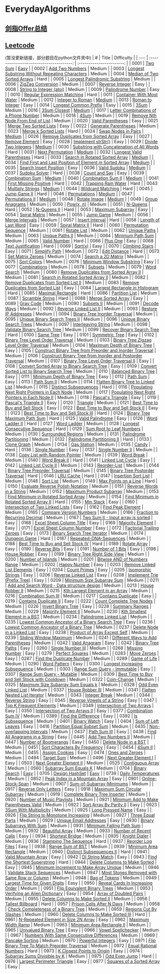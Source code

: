 # EverydayAlgorithms

## [剑指Offer总结](https://github.com/wufans/EverydayAlgorithms/tree/master/Java/Offer)

## [Leetcode](https://leetcode.com/)
(暂没更新链接，部分题目在python文件夹中)
|  #   |                  Title                   |        Difficulty         |
| :--: | :--------------------------------------: | :-----------------------: |
| 0001 | [Two Sum](https://leetcode.com/problems/two-sum/) | [Easy](./2018/1twosum.py) |
| 0002 | [Add Two Numbers](https://leetcode.com/problems/add-two-numbers/) |          Medium           |
| 0003 | [Longest Substring Without Repeating Characters](https://leetcode.com/problems/longest-substring-without-repeating-characters/) |          Medium           |
| 0004 | [Median of Two Sorted Arrays](https://leetcode.com/problems/median-of-two-sorted-arrays/) |           Hard            |
| 0005 | [Longest Palindromic Substring](https://leetcode.com/problems/longest-palindromic-substring/) |          Medium           |
| 0006 | [ZigZag Conversion](https://leetcode.com/problems/zigzag-conversion/) |          Medium           |
| 0007 | [Reverse Integer](https://leetcode.com/problems/reverse-integer/) |           Easy            |
| 0008 | [String to Integer (atoi)](https://leetcode.com/problems/string-to-integer-atoi/) |          Medium           |
| 0009 | [Palindrome Number](https://leetcode.com/problems/palindrome-number/) |           Easy            |
| 0010 | [Regular Expression Matching](https://leetcode.com/problems/regular-expression-matching) |           Hard            |
| 0011 | [Container With Most Water](https://leetcode.com/problems/queue-reconstruction-by-height/) |          Medium           |
| 0012 | [Integer to Roman](https://leetcode.com/problems/integer-to-roman) |         [Medium](./Java/leetcode/Solution12.java)           |
| 0013 | [Roman to Integer](https://leetcode.com/problems/roman-to-integer/) |           Easy            |
| 0014 | [Longest Common Prefix](https://leetcode.com/problems/longest-common-prefix/) |           Easy            |
| 0015 | [3Sum](https://leetcode.com/problems/3sum/) |          Medium           |
| 0016 | [3Sum Closest](https://leetcode.com/problems/3Sum-Closest/) |          [Medium](./Java/leetcode/Solution22.java)           |
| 0017 | [Letter Combinations of a Phone Number](https://leetcode.com/problems/letter-combinations-of-a-phone-number/) |          Medium           |
| 0018 | [4Sum](https://leetcode.com/problems/4sum/) |          Medium           |
| 0019 | [Remove Nth Node From End of List](https://leetcode.com/problems/remove-nth-node-from-end-of-list/) |          Medium           |
| 0020 | [Valid Parentheses](https://leetcode.com/problems/valid-parentheses/) |           Easy            |
| 0021 | [Merge Two Sorted Lists](https://leetcode.com/problems/merge-two-sorted-lists/) |           Easy            |
| 0022 | [Generate Parentheses](https://leetcode.com/problems/generate-parentheses/) |          Medium           |
| 0023 | [Merge k Sorted Lists](https://leetcode.com/problems/merge-k-sorted-lists/) |           Hard            |
| 0024 | [Swap Nodes in Pairs](https://leetcode.com/problems/swap-nodes-in-pairs/) |          [Medium](./Java/leetcode/Solution24.java)           |
| 0026 | [Remove Duplicates from Sorted Array](https://leetcode.com/problems/remove-duplicates-from-sorted-array/) |           Easy            |
| 0027 | [Remove Element](https://leetcode.com/problems/remove-element/) |           Easy            |
| 0028 | [Implement strStr()](https://leetcode.com/problems/implement-strstr/) |           Easy            |
| 0029 | [Divide Two Integers](https://leetcode.com/problems/divide-two-integers/) |          [Medium](./Java/leetcode/Solution29.java)           |
| 0030 | [Substring with Concatenation of All Words](https://leetcode.com/problems/substring-with-concatenation-of-all-words/) |           Hard            |
| 0031 | [Next Permutation](https://leetcode.com/problems/next-permutation/) |          [Medium](./Java/leetcode/Solution31.java)           |
| 0032 | [Longest Valid Parentheses](https://leetcode.com/problems/longest-valid-parentheses/) |           Hard            |
| 0033 | [Search in Rotated Sorted Array](https://leetcode.com/problems/search-in-rotated-sorted-array/) |          [Medium](./Java/leetcode/Solution33)           |
| 0034 | [Find First and Last Position of Element in Sorted Array](https://leetcode.com/problems/find-first-and-last-position-of-element-in-sorted-array/) |          [Medium](./Java/leetcode/Solution34.java)           |
| 0035 | [Search Insert Position](https://leetcode.com/problems/search-insert-position/) |           Easy            |
| 0036 | [Valid Sudoku](https://leetcode.com/problems/valid-sudoku/) |          [Medium](./Java/leetcode/Solution36.java)           |
| 0037 | [Sudoku Solver](https://leetcode.com/problems/sudoku-solver/) |           Hard            |
| 0038 | [Count and Say](https://leetcode.com/problems/count-and-say/) |           Easy            |
| 0039 | [Combination Sum](https://leetcode.com/problems/combination-sum/) |          [Medium](./Java/leetcode/Solution39.java)           |
| 0040 | [Combination Sum II](https://leetcode.com/problems/combination-sum-ii/) |          [Medium](./Java/leetcode/Solution40.java)           |
| 0041 | [First Missing Positive](https://leetcode.com/problems/first-missing-positive/) |           Hard            |
| 0042 | [Trapping Rain Water](https://leetcode.com/problems/trapping-rain-water/) |           Hard            |
| 0043 | [Multiply Strings](https://leetcode.com/problems/multiply-strings/) |          [Medium](./Java/leetcode/Solution43.java)           |
| 0044 | [Wildcard Matching](https://leetcode.com/problems/wildcard-matching/) |           Hard            |
| 0045 | [Jump Game II](https://leetcode.com/problems/jump-game-ii/) |           Hard            |
| 0046 | [Permutations](https://leetcode.com/problems/permutations/) |          [Medium](./Java/leetcode/Solution46.java)           |
| 0047 | [Permutations II](https://leetcode.com/problems/permutations-ii/) |          [Medium](./Java/leetcode/Solution47.java)           |
| 0048 | [Rotate Image](https://leetcode.com/problems/rotate-image/) |          [Medium](./Java/leetcode/Solution48.java)           |
| 0049 | [Group Anagrams](https://leetcode.com/problems/group-anagrams/) |          Medium           |
| 0050 | [Pow(x, n)](https://leetcode.com/problems/powx-n/) |          Medium           |
| 0051 | [N-Queens](https://leetcode.com/problems/n-queens/) |           Hard            |
| 0052 | [N-Queens II](https://leetcode.com/problems/n-queens-ii/) |           Hard            |
| 0053 | [Maximum Subarray](https://leetcode.com/problems/maximum-subarray/) |           Easy            |
| 0054 | [Spiral Matrix](https://leetcode.com/problems/spiral-matrix/) |          Medium           |
| 0055 | [Jump Game](https://leetcode.com/problems/jump-game/) |          Medium           |
| 0056 | [Merge Intervals](https://leetcode.com/problems/merge-intervals/) |          Medium           |
| 0057 | [Insert Interval](https://leetcode.com/problems/insert-interval/) |           Hard            |
| 0058 | [Length of Last Word](https://leetcode.com/problems/length-of-last-word/) |           Easy            |
| 0059 | [Spiral Matrix II](https://leetcode.com/problem/spiral-matrix-ii/) |           Hard            |
| 0060 | [Permutation Sequence](https://leetcode.com/problems/permutation-sequence/) |          Medium           |
| 0061 | [Rotate List](https://leetcode.com/problems/rotate-list/) |          Medium           |
| 0062 | [Unique Paths](https://leetcode.com/problems/unique-paths/) |          Medium           |
| 0063 | [Unique Paths II](https://leetcode.com/problems/unique-paths-ii/) |          Medium           |
| 0064 | [Minimum Path Sum](https://leetcode.com/problems/minimum-path-sum/) |          Medium           |
| 0065 | [Valid Number](https://leetcode.com/problems/valid-number/) |           Hard            |
| 0066 | [Plus One](https://leetcode.com/problems/plus-one/) |           Easy            |
| 0068 | [Text Justification](https://leetcode.com/problems/text-justification/) |           Hard            |
| 0069 | [Sqrt(x)](https://leetcode.com/problems/sqrtx/) |           Easy            |
| 0070 | [Climbing Stairs](https://leetcode.com/problems/climbing-stairs/) |           Easy            |
| 0071 | [Simplify Path](https://leetcode.com/problems/simplify-path/) |          Medium           |
| 0072 | [Edit Distance](https://leetcode.com/problems/edit-distance/) |           Hard            |
| 0073 | [Set Matrix Zeroes](https://leetcode.com/problems/set-matrix-zeroes/) |          Medium           |
| 0074 | [Search a 2D Matrix](https://leetcode.com/problems/search-a-2d-matrix/) |          Medium           |
| 0075 | [Sort Colors](https://leetcode.com/problems/sort-colors/) |          Medium           |
| 0076 | [Minimum Window Substring](https://leetcode.com/problems/minimum-window-substring/) |           Easy            |
| 0077 | [Combinations](https://leetcode.com/problems/combinations/) |          Medium           |
| 0078 | [Subsets](https://leetcode.com/problems/subsets/) |          Medium           |
| 0079 | [Word Search](https://leetcode.com/problems/word-search/) |          Medium           |
| 0080 | [Remove Duplicates from Sorted Array II](https://leetcode.com/problems/remove-duplicates-from-sorted-array-ii/) |          Medium           |
| 0081 | [Search in Rotated Sorted Array II](https://leetcode.com/problems/search-in-rotated-sorted-array-ii/) |          Medium           |
| 0082 | [Remove Duplicates from Sorted List II](https://leetcode.com/problems/remove-duplicates-from-sorted-list-ii/) |          Medium           |
| 0083 | [Remove Duplicates from Sorted List](https://leetcode.com/problems/remove-duplicates-from-sorted-list/) |           Easy            |
| 0084 | [Largest Rectangle in Histogram](https://leetcode.com/problems/largest-rectangle-in-histogram/) |           Hard            |
| 0085 | [Maximal Rectangle](https://leetcode.com/problems/maximal-rectangle/) |           Hard            |
| 0086 | [Partition List](https://leetcode.com/problems/partition-list/) |          Medium           |
| 0087 | [Scramble String](https://leetcode.com/problems/scramble-string/) |           Hard            |
| 0088 | [Merge Sorted Array](https://leetcode.com/problems/merge-sorted-array/) |           Easy            |
| 0089 | [Gray Code](https://leetcode.com/problems/gray-code/) |          Medium           |
| 0090 | [Subsets II](https://leetcode.com/problems/subsets-ii/) |          Medium           |
| 0091 | [Decode Ways](https://leetcode.com/problems/decode-ways/) |          Medium           |
| 0092 | [Reverse Linked List II](https://leetcode.com/problems/reverse-linked-list-ii/) |          Medium           |
| 0093 | [Restore IP Addresses](https://leetcode.com/problems/restore-ip-addresses/) |          Medium           |
| 0094 | [Binary Tree Inorder Traversal](https://leetcode.com/problems/binary-tree-inorder-traversal/) |          Medium           |
| 0095 | [Unique Binary Search Trees II](https://leetcode.com/problems/unique-binary-search-trees-ii/) |          Medium           |
| 0096 | [Unique Binary Search Trees](https://leetcode.com/problems/unique-binary-search-trees/) |          Medium           |
| 0097 | [Interleaving String](https://leetcode.com/problems/interleaving-string/) |          Medium           |
| 0098 | [Validate Binary Search Tree](https://leetcode.com/problems/validate-binary-search-tree/) |          Medium           |
| 0099 | [Recover Binary Search Tree](https://leetcode.com/problems/recover-binary-search-tree/) |           Hard            |
| 0100 | [Same Tree](https://leetcode.com/problems/same-tree/) |           Easy            |
| 0101 | [Symmetric Tree](https://leetcode.com/problems/symmetric-tree/) |           Easy            |
| 0102 | [Binary Tree Level Order Traversal](https://leetcode.com/problems/binary-tree-level-order-traversal/) |          Medium           |
| 0103 | [Binary Tree Zigzag Level Order Traversal](https://leetcode.com/problems/binary-tree-zigzag-level-order-traversal/) |          Medium           |
| 0104 | [Maximum Depth of Binary Tree](https://leetcode.com/problems/maximum-depth-of-binary-tree/) |           Easy            |
| 0105 | [Construct Binary Tree from Preorder and Inorder Traversal](https://leetcode.com/problems/construct-binary-tree-from-preorder-and-inorder-traversal/) |          Medium           |
| 0106 | [Construct Binary Tree from Inorder and Postorder Traversal](https://leetcode.com/problems/construct-binary-tree-from-inorder-and-postorder-traversal/) |          Medium           |
| 0107 | [Binary Tree Level Order Traversal II](https://leetcode.com/problems/binary-tree-level-order-traversal-ii/) |           Easy            |
| 0108 | [Convert Sorted Array to Binary Search Tree](https://leetcode.com/problems/convert-sorted-array-to-binary-search-tree/) |           Easy            |
| 0109 | [Convert Sorted List to Binary Search Tree](https://leetcode.com/problems/convert-sorted-list-to-binary-search-tree/) |          Medium           |
| 0110 | [Balanced Binary Tree](https://leetcode.com/problems/balanced-binary-tree/) |           Easy            |
| 0111 | [Minimum Depth of Binary Tree](https://leetcode.com/problems/minimum-depth-of-binary-tree/) |           Easy            |
| 0112 | [Path Sum](https://leetcode.com/problems/path-sum/) |           Easy            |
| 0113 | [Path Sum II](https://leetcode.com/problems/path-sum-ii/) |          Medium           |
| 0114 | [Flatten Binary Tree to Linked List](https://leetcode.com/problems/flatten-binary-tree-to-linked-list/) |          Medium           |
| 0115 | [Distinct Subsequences](https://leetcode.com/problems/distinct-subsequences/) |           Hard            |
| 0116 | [Populating Next Right Pointers in Each Node](https://leetcode.com/problems/populating-next-right-pointers-in-each-node/) |          Medium           |
| 0117 | [Populating Next Right Pointers in Each Node II](https://leetcode.com/problems/populating-next-right-pointers-in-each-node-ii/) |          Medium           |
| 0118 | [Pascal's Triangle](https://leetcode.com/problems/pascals-triangle/) |           Easy            |
| 0119 | [Pascal's Triangle II](https://leetcode.com/problems/pascals-triangle-ii/) |           Easy            |
| 0120 | [Triangle](https://leetcode.com/problems/triangle/) |          Medium           |
| 0121 | [Best Time to Buy and Sell Stock](https://leetcode.com/problems/best-time-to-buy-and-sell-stock/) |           Easy            |
| 0122 | [Best Time to Buy and Sell Stock II](https://leetcode.com/problems/best-time-to-buy-and-sell-stock-ii/) |           Easy            |
| 0123 | [Best Time to Buy and Sell Stock III](https://leetcode.com/problems/best-time-to-buy-and-sell-stock-iii/) |           Hard            |
| 0124 | [Binary Tree Maximum Path Sum](https://leetcode.com/problems/binary-tree-maximum-path-sum/) |           Hard            |
| 0125 | [Valid Palindrome](https://leetcode.com/problems/valid-palindrome/) |           Easy            |
| 0126 | [Word Ladder II](https://leetcode.com/problems/word-ladder-ii/) |           Hard            |
| 0127 | [Word Ladder](https://leetcode.com/problems/word-ladder/) |          Medium           |
| 0128 | [Longest Consecutive Sequence](https://leetcode.com/problems/longest-consecutive-sequence/) |           Hard            |
| 0129 | [Sum Root to Leaf Numbers](https://leetcode.com/problems/sum-root-to-leaf-numbers/) |          Medium           |
| 0130 | [Surrounded Regions](https://leetcode.com/problems/surrounded-regions/) |          Medium           |
| 0131 | [Palindrome Partitioning](https://leetcode.com/problems/palindrome-partitioning/) |          Medium           |
| 0132 | [Palindrome Partitioning II](https://leetcode.com/problems/palindrome-partitioning-ii/) |           Hard            |
| 0133 | [Clone Graph](https://leetcode.com/problems/clone-graph/) |          Medium           |
| 0134 | [Gas Station](https://leetcode.com/problems/gas-station/) |          Medium           |
| 0135 | [Candy](https://leetcode.com/problems/gas-station/) |           Hard            |
| 0136 | [Single Number](https://leetcode.com/problems/single-number/) |           Easy            |
| 0137 | [Single Number II](https://leetcode.com/problems/single-number-ii/) |          Medium           |
| 0138 | [Copy List with Random Pointer](https://leetcode.com/problems/copy-list-with-random-pointer/) |          Medium           |
| 0139 | [Word Break](https://leetcode.com/problems/word-break/) |          Medium           |
| 0140 | [Word Break II](https://leetcode.com/problems/word-break-ii/) |           Hard            |
| 0141 | [Linked List Cycle](https://leetcode.com/problems/linked-list-cycle/) |           Easy            |
| 0142 | [Linked List Cycle II](https://leetcode.com/problems/linked-list-cycle-ii/) |          Medium           |
| 0143 | [Reorder-List](https://leetcode.com/problems/reorder-list/) |          Medium           |
| 0144 | [Binary Tree Preorder Traversal](https://leetcode.com/problems/binary-tree-preorder-traversal/) |          Medium           |
| 0145 | [Binary Tree Postorder Traversal](https://leetcode.com/problems/binary-tree-postorder-traversal/) |           Hard            |
| 0146 | [LRU Cache](https://leetcode.com/problems/lru-cache/) |           Hard            |
| 0147 | [Insertion Sort List](https://leetcode.com/problems/insertion-sort-list/) |          Medium           |
| 0148 | [Sort List](https://leetcode.com/problems/sort-list/) |          Medium           |
| 0149 | [Max Points on a Line](https://leetcode.com/problems/max-points-on-a-line/) |           Hard            |
| 0150 | [Evaluate Reverse Polish Notation](https://leetcode.com/problems/evaluate-reverse-polish-notation/) |          Medium           |
| 0151 | [Reverse Words in a String](https://leetcode.com/problems/evaluate-reverse-polish-notation/) |          Medium           |
| 0152 | [Maximum Product Subarray](https://leetcode.com/problems/evaluate-reverse-polish-notation/) |          Medium           |
| 0153 | [Find Minimum in Rotated Sorted Array](https://leetcode.com/problems/find-minimum-in-rotated-sorted-array/) |          Medium           |
| 0154 | [Find Minimum in Rotated Sorted Array II](https://leetcode.com/problems/find-minimum-in-rotated-sorted-array-ii/) |           Hard            |
| 0155 | [Min Stack](https://leetcode.com/problems/min-stack/) |           Easy            |
| 0160 | [Intersection of Two Linked Lists](https://leetcode.com/problems/intersection-of-two-linked-lists/) |           Easy            |
| 0162 | [Find Peak Element](https://leetcode.com/problems/find-peak-element/) |          Medium           |
| 0165 | [Compare Version Numbers](https://leetcode.com/problems/compare-version-numbers/) |          Medium           |
| 0166 | [Fraction to Recurring Decimal](https://leetcode.com/problems/fraction-to-recurring-decimal/) |          Medium           |
| 0167 | [Two Sum II - Input array is sorted](https://leetcode.com/problems/two-sum-ii-input-array-is-sorted/) |           Easy            |
| 0168 | [Excel Sheet Column Title](https://leetcode.com/problems/two-sum-ii-input-array-is-sorted/) |           Easy            |
| 0169 | [Majority Element](https://leetcode.com/problems/majority-element/) |           Easy            |
| 0171 | [Excel Sheet Column Number](https://leetcode.com/problems/excel-sheet-column-number/) |           Easy            |
| 0172 | [Factorial Trailing Zeroes](https://leetcode.com/problems/factorial-trailing-zeroes/) |           Easy            |
| 0173 | [Binary Search Tree Iterator](https://leetcode.com/problems/binary-search-tree-iterator/) |          Medium           |
| 0174 | [Dungeon Game](https://leetcode.com/problems/dungeon-game/) |           Hard            |
| 0187 | [Repeated-DNA-Sequences](https://leetcode.com/problems/repeated-dna-sequences/) |          Medium           |
| 0188 | [Best Time to Buy and Sell Stock IV](https://leetcode.com/problems/best-time-to-buy-and-sell-stock-iv/) |           Hard            |
| 0189 | [Rotate Array](https://leetcode.com/problems/rotate-array/) |           Easy            |
| 0190 | [Reverse Bits](https://leetcode.com/problems/reverse-bits/) |           Easy            |
| 0191 | [Number of 1 Bits](https://leetcode.com/problems/number-of-1-bits/) |           Easy            |
| 0198 | [House Robber](https://leetcode.com/problems/house-robber/) |           Easy            |
| 0199 | [Binary Tree Right Side View](https://leetcode.com/problems/binary-tree-right-side-view/) |          Medium           |
| 0200 | [Number of Islands](https://leetcode.com/problems/number-of-islands/) |          Medium           |
| 0201 | [Bitwise AND of Numbers Range](https://leetcode.com/problems/bitwise-and-of-numbers-range/) |          Medium           |
| 0202 | [Happy Number](https://leetcode.com/problems/happy-number/) |           Easy            |
| 0203 | [Remove Linked List Elements](https://leetcode.com/problems/remove-linked-list-elements/) |           Easy            |
| 0204 | [Count Primes](https://leetcode.com/problems/remove-linked-list-elements/) |           Easy            |
| 0205 | [Isomorphic Strings](https://leetcode.com/problems/isomorphic-strings/) |           Easy            |
| 0206 | [Reverse Linked List](https://leetcode.com/problems/reverse-linked-list/) |           Easy            |
| 0208 | [Implement Trie (Prefix Tree)](https://leetcode.com/problems/implement-trie-prefix-tree/) |           Easy            |
| 0209 | [Minimum Size Subarray Sum](https://leetcode.com/problems/minimum-size-subarray-sum/) |          Medium           |
| 0211 | [Add and Search Word - Data structure design](https://leetcode.com/problems/add-and-search-word-data-structure-design/) |          Medium           |
| 0213 | [House Robber II](https://leetcode.com/problems/house-robber-ii/) |          Medium           |
| 0215 | [Kth Largest Element in an Array](https://leetcode.com/problems/kth-largest-element-in-an-array/) |          Medium           |
| 0216 | [Combination Sum III](https://leetcode.com/problems/combination-sum-iii/) |          Medium           |
| 0217 | [Contains Duplicate](https://leetcode.com/problems/contains-duplicate/) |           Easy            |
| 0219 | [Contains Duplicate II](https://leetcode.com/problems/contains-duplicate-ii/) |           Easy            |
| 0222 | [Count Complete Tree Nodes](https://leetcode.com/problems/count-complete-tree-nodes/) |          Medium           |
| 0226 | [Invert Binary Tree](https://leetcode.com/problems/invert-binary-tree/) |           Easy            |
| 0228 | [Summary Ranges](https://leetcode.com/problems/summary-ranges/) |          Medium           |
| 0229 | [Majority Element II](https://leetcode.com/problems/majority-element-ii/) |          Medium           |
| 0230 | [Kth Smallest Element in a BST](https://leetcode.com/problems/kth-smallest-element-in-a-bst/) |          Medium           |
| 0234 | [Palindrome Linked List](https://leetcode.com/problems/palindrome-linked-list/) |          Medium           |
| 0235 | [Lowest Common Ancestor of a Binary Search Tree](https://leetcode.com/problems/lowest-common-ancestor-of-a-binary-search-tree/) |           Easy            |
| 0236 | [Lowest Common Ancestor of a Binary Tree](https://leetcode.com/problems/lowest-common-ancestor-of-a-binary-tree/) |          Medium           |
| 0237 | [Delete Node in a Linked List](https://leetcode.com/problems/delete-node-in-a-linked-list/) |           Easy            |
| 0238 | [Product of Array Except Self](https://leetcode.com/problems/product-of-array-except-self/) |          Medium           |
| 0239 | [Sliding Window Maximum](https://leetcode.com/problems/sliding-window-maximum/) |          Medium           |
| 0241 | [Different Ways to Add Parentheses](https://leetcode.com/problems/different-ways-to-add-parentheses/) |          Medium           |
| 0242 | [Valid Anagram](https://leetcode.com/problems/valid-anagram/) |           Easy            |
| 0242 | [Binary Tree Paths](https://leetcode.com/problems/binary-tree-paths/) |           Easy            |
| 0260 | [Single Number III](https://leetcode.com/problems/single-number-iii/) |          Medium           |
| 0268 | [Missing Number](https://leetcode.com/problems/missing-number/) |           Easy            |
| 0279 | [Perfect Squares](https://leetcode.com/problems/perfect-squares/) |          Medium           |
| 0283 | [Move Zeroes](https://leetcode.com/problems/move-zeroes/) |           Easy            |
| 0287 | [Find the Duplicate Number](https://leetcode.com/problems/find-the-duplicate-number/) |          Medium           |
| 0289 | [Game of Life](https://leetcode.com/problems/game-of-life/) |          Medium           |
| 0290 | [Word Pattern](https://leetcode.com/problems/word-pattern/) |           Easy            |
| 0300 | [Longest Increasing Subsequence](https://leetcode.com/problems/longest-increasing-subsequence/) |          Medium           |
| 0303 | [Range Sum Query - Immutable](https://leetcode.com/problems/range-sum-query-immutable/) |           Easy            |
| 0307 | [Range Sum Query - Mutable](https://leetcode.com/problems/range-sum-query-mutable/) |          Medium           |
| 0309 | [Best Time to Buy and Sell Stock with Cooldown](https://leetcode.com/problems/best-time-to-buy-and-sell-stock-with-cooldown/) |          Medium           |
| 0322 | [Coin-Change](https://leetcode.com/problems/coin-change/) |          Medium           |
| 0325 | [Maximum Size Subarray Sum Equals k](https://leetcode.com/problems/maximum-size-subarray-sum-equals-k/) |          Medium           |
| 0328 | [Odd Even Linked List](https://leetcode.com/problems/odd-even-linked-list/) |          Medium           |
| 0337 | [House Robber III](https://leetcode.com/problems/house-robber-iii/) |          Medium           |
| 0341 | [Flatten Nested List Iterator](https://leetcode.com/problems/flatten-nested-list-iterator/) |          Medium           |
| 0343 | [Integer Break](https://leetcode.com/problems/integer-break/) |          Medium           |
| 0344 | [Reverse String](https://leetcode.com/problems/reverse-string/) |           Easy            |
| 0345 | [Reverse Vowels of a String](https://leetcode.com/problems/reverse-vowels-of-a-string/) |           Easy            |
| 0347 | [Top K Frequent Elements](https://leetcode.com/problems/top-k-frequent-elements/) |          Medium           |
| 0349 | [Intersection of Two Arrays](https://leetcode.com/problems/intersection-of-two-arrays/) |           Easy            |
| 0350 | [Intersection of Two Arrays II](https://leetcode.com/problems/intersection-of-two-arrays-ii/) |           Easy            |
| 0377 | [Combination Sum IV](https://leetcode.com/problems/combination-sum-iv/) |          Medium           |
| 0389 | [Find the Difference](https://leetcode.com/problems/find-the-difference/) |           Easy            |
| 0392 | [Is Subsequence](https://leetcode.com/problems/is-subsequence/) |          Medium           |
| 0401 | [Binary Watch](https://leetcode.com/problems/binary-watch/) |           Easy            |
| 0404 | [Sum of Left Leaves](https://leetcode.com/problems/sum-of-left-leaves/) |           Easy            |
| 0416 | [Partition Equal Subset Sum](https://leetcode.com/problems/partition-equal-subset-sum/) |          Medium           |
| 0435 | [Non-overlapping Intervals](https://leetcode.com/problems/non-overlapping-intervals/) |          Medium           |
| 0437 | [Path Sum III](https://leetcode.com/problems/path-sum-iii/) |           Easy            |
| 0438 | [Find All Anagrams in a String](https://leetcode.com/problems/find-all-anagrams-in-a-string/) |           Easy            |
| 0445 | [Add Two Numbers II](https://leetcode.com/problems/add-two-numbers-ii/) |          Medium           |
| 0447 | [Number of Boomerangs](https://leetcode.com/problems/number-of-boomerangs/) |           Easy            |
| 0450 | [Delete Node in a BST](https://leetcode.com/problems/delete-node-in-a-bst/) |          Medium           |
| 0451 | [Sort Characters By Frequency](https://leetcode.com/problems/sort-characters-by-frequency/) |           Easy            |
| 0454 | [4Sum II](https://leetcode.com/problems/4sum-ii/) |          Medium           |
| 0455 | [Assign Cookies](https://leetcode.com/problems/assign-cookies/) |           Easy            |
| 0474 | [Ones and Zeroes](https://leetcode.com/problems/ones-and-zeroes/) |          Medium           |
| 0494 | [Target Sum](https://leetcode.com/problems/target-sum/) |          Medium           |
| 0496 | [Next Greater Element I](https://leetcode.com/problems/next-greater-element-i/) |           Easy            |
| 0503 | [Next Greater Element II](https://leetcode.com/problems/next-greater-element-i/) |          Medium           |
| 0525 | [Contiguous Array](https://leetcode.com/problems/contiguous-array/) |          Medium           |
| 0560 | [Subarray Sum Equals K](https://leetcode.com/problems/subarray-sum-equals-k/) |          Medium           |
| 0704 | [Binary Search](https://leetcode.com/problems/binary-search/) |           [Easy](./Java/leetcode/Solution704.java)            |
| 0705 | [Design HashSet](https://leetcode.com/problems/design-hashset/) |           [Easy](./Java/leetcode/Solution705.java)            |
| 0739 | [Daily Temperatures](https://leetcode.com/problems/daily-temperatures/) |          Medium           |
| 0852 | [Peak Index in a Mountain Array](https://leetcode.com/problems/peak-index-in-a-mountain-array/) |           Easy            |
| 0901 | [Online-Stock-Span](https://leetcode.com/problems/online-stock-span/) |          Medium           |
| 0907 | [Sum-of-Subarray-Minimums](https://leetcode.com/problems/sum-of-subarray-minimums/) |          Medium           |
| 0917 | [Reverse Only Letters](https://leetcode.com/problems/reverse-only-letters/) |           Easy            |
| 0918 | [Maximum Sum Circular Subarray](https://leetcode.com/problems/maximum-sum-circular-subarray/) |          Medium           |
| 0919 | [Complete Binary Tree Inserter](https://leetcode.com/problems/complete-binary-tree-inserter/) |          Medium           |
| 0920 | [Number of Music Playlists](https://leetcode.com/problems/number-of-music-playlists/) |          Medium           |
| 0921 | [Minimum Add to Make Parentheses Valid](https://leetcode.com/problems/minimum-add-to-make-parentheses-valid/) |          Medium           |
| 0922 | [Sort Array By Parity II](https://leetcode.com/problems/sort-array-by-parity-ii/) |           Easy            |
| 0923 | [3Sum With Multiplicity](https://leetcode.com/problems/3sum-with-multiplicity/) |          Medium           |
| 0925 | [Long Pressed Name](https://leetcode.com/problems/long-pressed-name/) |           Easy            |
| 0926 | [Flip String to Monotone Increasing](https://leetcode.com/problems/flip-string-to-monotone-increasing/) |          Medium           |
| 0927 | [Three Equal Parts](https://leetcode.com/problems/three-equal-parts/) |          Medium           |
| 0929 | [Unique Email Addresses](https://leetcode.com/problems/unique-email-addresses/) |           Easy            |
| 0930 | [Binary Subarrays With Sum](https://leetcode.com/problems/binary-subarrays-with-sum/) |          Medium           |
| 0931 | [Minimum Falling Path Sum](https://leetcode.com/problems/minimum-falling-path-sum/) |          Medium           |
| 0932 | [Beautiful Array](https://leetcode.com/problems/minimum-falling-path-sum/) |          Medium           |
| 0933 | [Number of Recent Calls](https://leetcode.com/problems/number-of-recent-calls/) |           Easy            |
| 0934 | [Shortest Bridge](https://leetcode.com/problems/shortest-bridge/) |          Medium           |
| 0935 | [Knight Dialer](https://leetcode.com/problems/knight-dialer/) |          Medium           |
| 0936 | [Stamping The Sequence](https://leetcode.com/problems/stamping-the-sequence/) |           Hard            |
| 0937 | [Reorder Log Files](https://leetcode.com/problems/reorder-log-files/) |           Easy            |
| 0938 | [Range Sum of BST](https://leetcode.com/problems/range-sum-of-bst/) |          Medium           |
| 0939 | [Minimum Area Rectangle](https://leetcode.com/problems/minimum-area-rectangle/) |          Medium           |
| 0940 | [Distinct Subsequences II](https://leetcode.com/problems/distinct-subsequences-ii/) |           Hard            |
| 0941 | [Valid Mountain Array](https://leetcode.com/problems/valid-mountain-array/) |           Easy            |
| 0942 | [DI String Match](https://leetcode.com/problems/di-string-match/) |           Easy            |
| 0943 | [Find the Shortest Superstring](https://leetcode.com/problems/find-the-shortest-superstring/) |           Hard            |
| 0944 | [Delete Columns to Make Sorted](https://leetcode.com/problems/delete-columns-to-make-sorted/) |           Easy            |
| 0945 | [Minimum Increment to Make Array Unique](https://leetcode.com/problems/minimum-increment-to-make-array-unique/) |          Medium           |
| 0946 | [Validate Stack Sequences](https://leetcode.com/problems/validate-stack-sequences/) |          Medium           |
| 0947 | [Most Stones Removed with Same Row or Column](https://leetcode.com/problems/validate-stack-sequences/https://leetcode.com/problems/most-stones-removed-with-same-row-or-column/) |          Medium           |
| 0948 | [Bag of Tokens](https://leetcode.com/problems/bag-of-tokens/) |          Medium           |
| 0949 | [Largest Time for Given Digits](https://leetcode.com/problems/largest-time-for-given-digits/) |           Easy            |
| 0950 | [Reveal Cards In Increasing Order](https://leetcode.com/problems/reveal-cards-in-increasing-order/) |          Medium           |
| 0951 | [Flip Equivalent Binary Trees](https://leetcode.com/problems/flip-equivalent-binary-trees/) |          Medium           |
| 0953 | [Verifying an Alien Dictionary](https://leetcode.com/problems/verifying-an-alien-dictionary/) |           Easy            |
| 0954 | [Array of Doubled Pairs](https://leetcode.com/problems/array-of-doubled-pairs/) |          Medium           |
| 0955 | [Delete Columns to Make Sorted II](https://leetcode.com/problems/delete-columns-to-make-sorted-ii/) |          Medium           |
| 0956 | [Tallest Billboard](https://leetcode.com/problems/tallest-billboard/) |           Hard            |
| 0957 | [Prison Cells After N Days](https://leetcode.com/problems/prison-cells-after-n-days/) |          Medium           |
| 0958 | [Check Completeness of a Binary Tree](https://leetcode.com/problems/check-completeness-of-a-binary-tree/) |          Medium           |
| 0959 | [Regions Cut By Slashes](https://leetcode.com/problems/regions-cut-by-slashes/) |          Medium           |
| 0960 | [Delete Columns to Make Sorted III](https://leetcode.com/problems/delete-columns-to-make-sorted-iii/) |           Hard            |
| 0961 | [N-Repeated Element in Size 2N Array](https://leetcode.com/problems/n-repeated-element-in-size-2n-array/) |           Easy            |
| 0962 | [Maximum Width Ramp](https://leetcode.com/problems/maximum-width-ramp/) |          Medium           |
| 0963 | [Minimum Area Rectangle II](https://leetcode.com/problems/minimum-area-rectangle-ii/) |          Medium           |
| 0965 | [Univalued Binary Tree](https://leetcode.com/problems/univalued-binary-tree/) |           Easy            |
| 0966 | [Vowel Spellchecker](https://leetcode.com/problems/vowel-spellchecker/) |          Medium           |
| 0967 | [Numbers With Same Consecutive Differences](https://leetcode.com/problems/numbers-with-same-consecutive-differences/) |          Medium           |
| 0969 | [Pancake Sorting](https://leetcode.com/problems/pancake-sorting/) |          Medium           |
| 0970 | [Powerful Integers](https://leetcode.com/problems/powerful-integers/) |           Easy            |
| 0971 | [Flip Binary Tree To Match Preorder Traversal](https://leetcode.com/problems/flip-binary-tree-to-match-preorder-traversal/) |          Medium           |
| 0972 | [Equal Rational Numbers](https://leetcode.com/problems/equal-rational-numbers/) |           Hard            |
| 0973 | [K Closest Points to Origin](https://leetcode.com/problems/k-closest-points-to-origin/) |           Easy            |
| 0974 | [Subarray Sums Divisible by K](https://leetcode.com/problems/equal-rational-numbers/) |          Medium           |
| 0975 | [Odd Even Jump](https://leetcode.com/problems/odd-even-jump/) |           Hard            |
| 0976 | [Largest Perimeter Triangle](https://leetcode.com/problems/largest-perimeter-triangle/) |           Easy            |
| 0977 | [Squares of a Sorted Array](https://leetcode.com/problems/squares-of-a-sorted-array/) |           Easy            |



